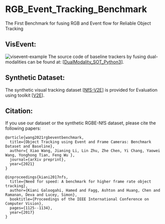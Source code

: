 # RGB_Event_Tracking_Benchmark
The First Benchmark for fusing RGB and Event flow for Reliable Object Tracking


## VisEvent: 
![visevent-example](https://github.com/wangxiao5791509/RGB_Event_Tracking_Benchmark/blob/main/videosamples.png)
The source code of baseline trackers by fusing dual-modalities can be found at: [[DualModality_SOT_Python3](https://github.com/wangxiao5791509/DualModality_SOT_Python3)]. 





















## Synthetic Dataset: 
The synthetic visual tracking dataset [[NfS-V2E](http://ci2cv.net/nfs/index.html)] is provided for Evaluation using toolkit [[V2E](https://github.com/SensorsINI/v2e)]. 







## Citation: 
If you use our dataset or the synthetic RGBE-NfS dataset, please cite the following papers: 

~~~
@article{wang2021rgbeventbenchmark,
  title={Object Tracking using Event and Frame Cameras: Benchmark Dataset and Baseline},
  author={ Xiao Wang, Jianing Li, Lin Zhu, Zhe Chen, Yi Chang, Yaowei Wang, Yonghong Tian, Feng Wu },
  journal={arXiv preprint},
  year={2021}
}

@inproceedings{kiani2017nfs,
  title={Need for speed: A benchmark for higher frame rate object tracking},
  author={Kiani Galoogahi, Hamed and Fagg, Ashton and Huang, Chen and Ramanan, Deva and Lucey, Simon},
  booktitle={Proceedings of the IEEE International Conference on Computer Vision},
  pages={1125--1134},
  year={2017}
}

~~~





















